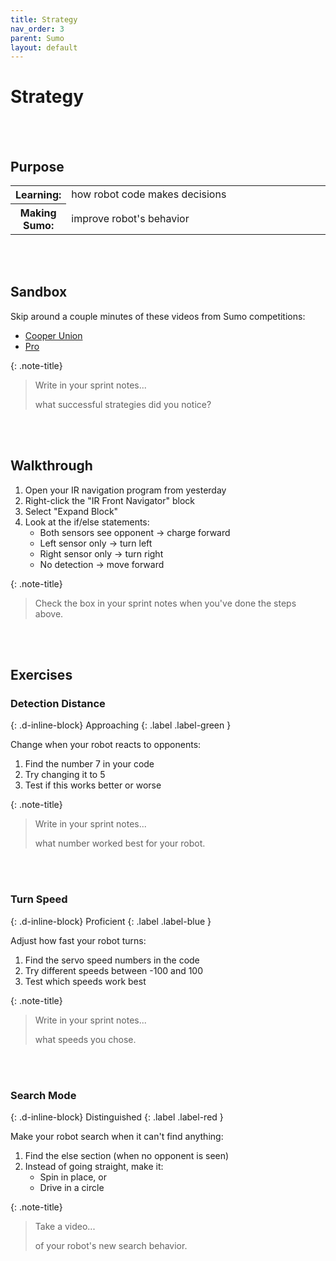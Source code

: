 ```yaml
---
title: Strategy
nav_order: 3
parent: Sumo
layout: default
---
```


# Strategy

<br><br>

## Purpose

<table>
  <tr>
    <th>Learning:</th>
    <td style="width:100%">how robot code makes decisions</td>
  </tr>
  <tr>
    <th>Making Sumo:</th>
    <td style="width:100%">improve robot's behavior</td>
  </tr>
</table>
<br><br>

## Sandbox

Skip around a couple minutes of these videos from Sumo competitions:
- [Cooper Union](https://www.youtube.com/watch?v=QCqxOzKNFks)
- [Pro](https://www.youtube.com/watch?v=mS-L2fpV1Is)

{: .note-title}

> Write in your sprint notes...
>
> what successful strategies did you notice?

<br><br>

## Walkthrough

1. Open your IR navigation program from yesterday
2. Right-click the "IR Front Navigator" block 
3. Select "Expand Block"
4. Look at the if/else statements:
   - Both sensors see opponent → charge forward
   - Left sensor only → turn left
   - Right sensor only → turn right
   - No detection → move forward

{: .note-title}

> Check the box in your sprint notes when you've done the steps above.

<br><br>

## Exercises

<!-- prettier-ignore-start -->
### Detection Distance
{: .d-inline-block}
Approaching
{: .label .label-green }

Change when your robot reacts to opponents:
1. Find the number 7 in your code
2. Try changing it to 5
3. Test if this works better or worse

{: .note-title}

> Write in your sprint notes...
>
> what number worked best for your robot.

<br><br>

### Turn Speed
{: .d-inline-block}
Proficient
{: .label .label-blue }

Adjust how fast your robot turns:
1. Find the servo speed numbers in the code
2. Try different speeds between -100 and 100
3. Test which speeds work best

{: .note-title}

> Write in your sprint notes...
>
> what speeds you chose.

<br><br>

### Search Mode
{: .d-inline-block}
Distinguished
{: .label .label-red }

Make your robot search when it can't find anything:
1. Find the else section (when no opponent is seen)
2. Instead of going straight, make it:
   - Spin in place, or
   - Drive in a circle

{: .note-title}

> Take a video...
>
> of your robot's new search behavior.

<!-- prettier-ignore-end -->
